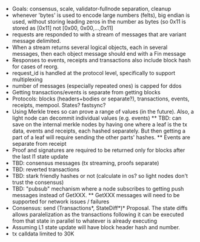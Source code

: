 * Goals: consensus, scale, validator-fullnode separation, cleanup
* whenever 'bytes' is used to encode large numbers (felts), big endian is used, without storing leading zeros in the number as bytes (so 0x11 is stored as [0x11] not [0x00, 0x00,...,0x11]
* requests are responded to with a stream of messages that are variant message delimited.
* When a stream returns several logical objects, each in several messages, then each object message should end with a Fin message
* Responses to events, receipts and transactions also include block hash for cases of reorg.
* request_id is handled at the protocol level, specifically to support multiplexing
* number of messages (especially repeated ones) is capped for ddos
* Getting transactions/events is separate from getting blocks
* Protocols: blocks (headers+bodies or separate?), transactions, events, receipts, mempool. States? fastsync?
* Using Merkle trees so can prove a range of values (in the future). Also, a light node can decommit individual values (e.g. events)
** TBD: can save on the internal merkle nodes by having one where a leaf is the tx data, events and receipts, each hashed separately. But then getting a part of a leaf will require sending the other parts' hashes.
** Events are separate from receipt
* Proof and signatures are required to be returned only for blocks after the last l1 state update
* TBD: consensus messages (tx streaming, proofs separate)
* TBD: reverted transactions
* TBD: stark friendly hashes or not (calculate in os? so light nodes don't trust the consensus)
* TBD: "pubsub" mechanism where a node subscribes to getting push messages instead of GetXXX.
** GetXXX messages will need to be supported for network issues / failures
* Consensus: send (Transactions*, StateDiff*)* Proposal. The state diffs allows paralelization as the transactions following it can be executed from that state in parallel to whatever is already executing
* Assuming L1 state update will have block header hash and number.
* tx calldata limited to 30K

